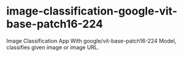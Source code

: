 # image-classification-google-vit-base-patch16-224
 Image Classification App With google/vit-base-patch16-224 Model, classifies given image or image URL.
